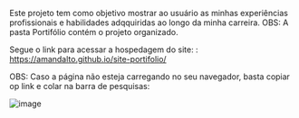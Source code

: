 Este projeto tem como objetivo mostrar ao usuário as minhas experiências profissionais e habilidades adqquiridas ao longo da minha carreira.
OBS: A pasta Portifólio contém o projeto organizado.



Segue o link para acessar a hospedagem do site: : https://amandalto.github.io/site-portifolio/

OBS: Caso a página não esteja carregando no seu navegador, basta copiar op link e colar na barra de pesquisas:

![image](https://github.com/user-attachments/assets/547103ff-3321-4f96-8ca8-f25af7325ae9)
